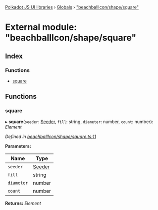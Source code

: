 [Polkadot JS UI libraries](../README.md) › [Globals](../globals.md) › ["beachballIcon/shape/square"](_beachballicon_shape_square_.md)

# External module: "beachballIcon/shape/square"

## Index

### Functions

* [square](_beachballicon_shape_square_.md#square)

## Functions

###  square

▸ **square**(`seeder`: [Seeder](_beachballicon_types_.md#seeder), `fill`: string, `diameter`: number, `count`: number): *Element*

*Defined in [beachballIcon/shape/square.ts:11](https://github.com/polkadot-js/ui/blob/560c6746/packages/ui-shared/src/beachballIcon/shape/square.ts#L11)*

**Parameters:**

Name | Type |
------ | ------ |
`seeder` | [Seeder](_beachballicon_types_.md#seeder) |
`fill` | string |
`diameter` | number |
`count` | number |

**Returns:** *Element*
